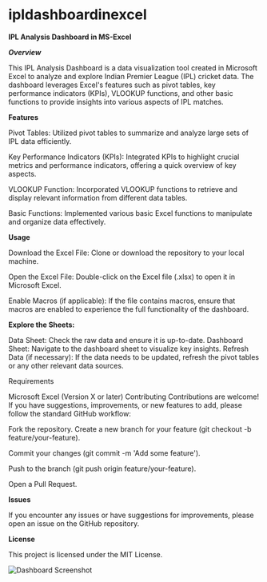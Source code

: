 # ipldashboardinexcel


**IPL Analysis Dashboard in MS-Excel**



***Overview***


This IPL Analysis Dashboard is a data visualization tool created in Microsoft Excel to analyze and explore Indian Premier League (IPL) cricket data. The dashboard leverages Excel's features such as pivot tables, key performance indicators (KPIs), VLOOKUP functions, and other basic functions to provide insights into various aspects of IPL matches.

**Features**


Pivot Tables: Utilized pivot tables to summarize and analyze large sets of IPL data efficiently.

Key Performance Indicators (KPIs): Integrated KPIs to highlight crucial metrics and performance indicators, offering a quick overview of key aspects.

VLOOKUP Function: Incorporated VLOOKUP functions to retrieve and display relevant information from different data tables.

Basic Functions: Implemented various basic Excel functions to manipulate and organize data effectively.

**Usage**



Download the Excel File: Clone or download the repository to your local machine.

Open the Excel File: Double-click on the Excel file (.xlsx) to open it in Microsoft Excel.

Enable Macros (if applicable): If the file contains macros, ensure that macros are enabled to experience the full functionality of the dashboard.

**Explore the Sheets:**



Data Sheet: Check the raw data and ensure it is up-to-date.
Dashboard Sheet: Navigate to the dashboard sheet to visualize key insights.
Refresh Data (if necessary): If the data needs to be updated, refresh the pivot tables or any other relevant data sources.

Requirements


Microsoft Excel (Version X or later)
Contributing
Contributions are welcome! If you have suggestions, improvements, or new features to add, please follow the standard GitHub workflow:

Fork the repository.
Create a new branch for your feature (git checkout -b feature/your-feature).


Commit your changes (git commit -m 'Add some feature').


Push to the branch (git push origin feature/your-feature).


Open a Pull Request.


**Issues**




If you encounter any issues or have suggestions for improvements, please open an issue on the GitHub repository.

**License**



This project is licensed under the MIT License.



![Dashboard Screenshot](![image](https://github.com/swagatabanerjee1904/ipldashboardinexcel/assets/111900330/ad365f2d-22ee-4003-84f0-82f4d4d48a1a)
)

